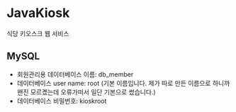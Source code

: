 # JavaKiosk
식당 키오스크 웹 서비스

**MySQL**
--
- 회원관리용 데이터베이스 이름: db_member
- 데이터베이스 user name: root (기본 이름입니다. 제가 따로 만든 이름으로 하니까 왠진 모르곘는데 오류가떠서 일단 기본으로 썼습니다.)
- 데이터베이스 비밀번호: kioskroot
